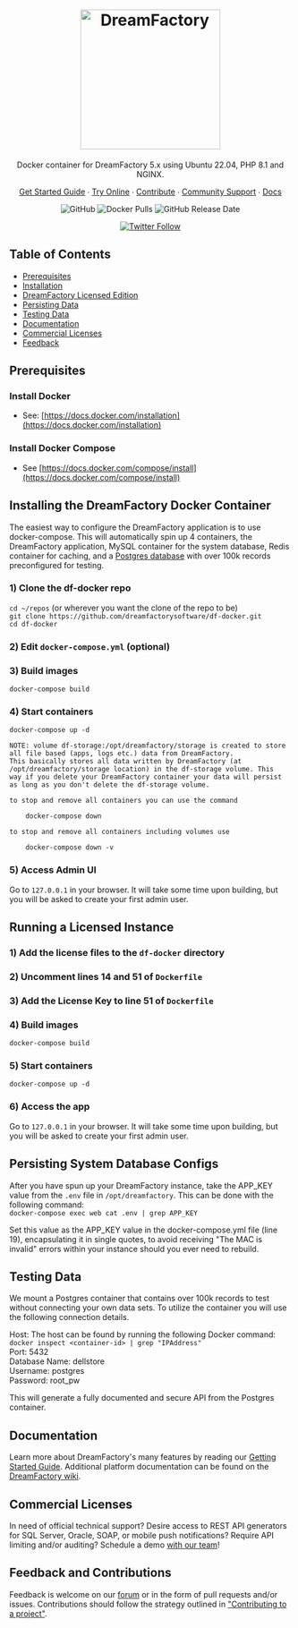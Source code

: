 <h1 align="center">
    <a href="https://dreamfactory.com/"><img src="https://raw.githubusercontent.com/dreamfactorysoftware/dreamfactory/master/readme/vertical-logo-fullcolor.png" alt="DreamFactory" width="250" /></a>
</h1>

<p align="center">
    Docker container for DreamFactory 5.x using Ubuntu 22.04, PHP 8.1 and NGINX.
</p>

<p align="center">
    <a href="http://guide.dreamfactory.com/">Get Started Guide</a> ∙ <a href="https://genie.dreamfactory.com">Try Online</a> ∙ <a href="https://github.com/dreamfactorysoftware/dreamfactory/blob/master/CONTRIBUTING.md">Contribute</a> ∙ <a href="http://community.dreamfactory.com/">Community Support</a> ∙ <a href="https://wiki.dreamfactory.com">Docs</a>
</p>

<p align="center">
    <img alt="GitHub" src="https://img.shields.io/github/license/dreamfactorysoftware/dreamfactory.svg?style=plastic">
    <img alt="Docker Pulls" src="https://img.shields.io/docker/pulls/dreamfactorysoftware/df-docker.svg?style=plastic">
    <img alt="GitHub Release Date" src="https://img.shields.io/github/release-date/dreamfactorysoftware/dreamfactory.svg?style=plastic">
</p>

<p align="center">
    <a href="https://twitter.com/dfsoftwareinc?lang=en"><img alt="Twitter Follow" src="https://img.shields.io/twitter/follow/dfsoftwareinc.svg?style=social"></a>
</p>

## Table of Contents

* <a href="#prerequisites">Prerequisites</a>
* <a href="#installation">Installation</a>
* <a href="#licensed">DreamFactory Licensed Edition</a>
* <a href="#persistent">Persisting Data</a>
* <a href="#testing">Testing Data</a>
* <a href="#documentation">Documentation</a>
* <a href="#commercial">Commercial Licenses</a>
* <a href="#feedback">Feedback</a>

<a name="prerequisites"></a>
## Prerequisites

### Install Docker
- See: [https://docs.docker.com/installation](https://docs.docker.com/installation)

### Install Docker Compose
- See [https://docs.docker.com/compose/install](https://docs.docker.com/compose/install)

<a name="installation"></a>
## Installing the DreamFactory Docker Container
The easiest way to configure the DreamFactory application is to use docker-compose. This will automatically spin up 4 containers, the DreamFactory application, MySQL container for the system database, Redis container for caching, and a <a href="#testing">Postgres database</a> with over 100k records preconfigured for testing.

### 1) Clone the df-docker repo
`cd ~/repos` (or wherever you want the clone of the repo to be)  
`git clone https://github.com/dreamfactorysoftware/df-docker.git`  
`cd df-docker`

### 2) Edit `docker-compose.yml` (optional)

### 3) Build images
`docker-compose build`

### 4) Start containers
`docker-compose up -d`

    NOTE: volume df-storage:/opt/dreamfactory/storage is created to store all file based (apps, logs etc.) data from DreamFactory.
    This basically stores all data written by DreamFactory (at /opt/dreamfactory/storage location) in the df-storage volume. This 
    way if you delete your DreamFactory container your data will persist as long as you don't delete the df-storage volume.
    
    to stop and remove all containers you can use the command 
    
        docker-compose down
    
    to stop and remove all containers including volumes use 
    
        docker-compose down -v

### 5) Access Admin UI
Go to `127.0.0.1` in your browser. It will take some time upon building, but you will be asked to create your first admin user.

<a name="licensed"></a>
## Running a Licensed Instance

### 1) Add the license files to the `df-docker` directory

### 2) Uncomment lines 14 and 51 of `Dockerfile`

### 3) Add the License Key to line 51 of `Dockerfile`

### 4) Build images
`docker-compose build`

### 5) Start containers
`docker-compose up -d`

### 6) Access the app
Go to `127.0.0.1` in your browser. It will take some time upon building, but you will be asked to create your first admin user.

<a name="persistent"></a>
## Persisting System Database Configs
After you have spun up your DreamFactory instance, take the APP_KEY value from the `.env` file in `/opt/dreamfactory`. This can be done with the following command:<br>
`docker-compose exec web cat .env | grep APP_KEY`

Set this value as the APP_KEY value in the docker-compose.yml file (line 19), encapsulating it in single quotes, to avoid receiving "The MAC is invalid" errors within your instance should you ever need to rebuild.

<a name="testing"></a>
## Testing Data
We mount a Postgres container that contains over 100k records to test without connecting your own data sets. To utilize the container you will use the following connection details.

Host: The host can be found by running the following Docker command: `docker inspect <container-id> | grep "IPAddress"`<br>
Port: 5432<br>
Database Name: dellstore<br>
Username: postgres<br>
Password: root_pw<br>

This will generate a fully documented and secure API from the Postgres container.

<a name="documentation"></a>
## Documentation

Learn more about DreamFactory's many features by reading our [Getting Started Guide](http://guide.dreamfactory.com/).
Additional platform documentation can be found on the [DreamFactory wiki](http://wiki.dreamfactory.com).

<a name="commercial"></a>
## Commercial Licenses

In need of official technical support? Desire access to REST API generators for SQL Server, Oracle, SOAP, or mobile
push notifications? Require API limiting and/or auditing? Schedule a demo [with our team](https://www.dreamfactory.com/demo/)!

<a name="feedback"></a>
## Feedback and Contributions

Feedback is welcome on our [forum](http://community.dreamfactory.com/) or in the form of pull requests and/or issues. Contributions should follow the strategy outlined in ["Contributing to a project"](http://help.github.com/articles/fork-a-repo#contributing-to-a-project).
